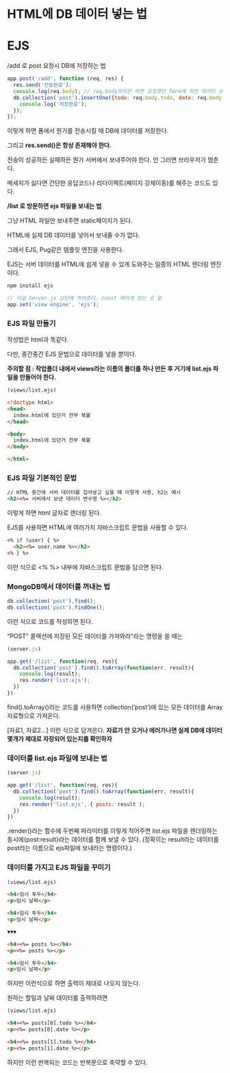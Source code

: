 # HTML에 DB 데이터 넣는 법

# EJS

/add 로 post 요청시 DB에 저장하는 법

```jsx
app.post('/add', function (req, res) {
  res.send('전송완료');
  console.log(req.body); // req.body까지만 하면 요청했던 form에 적힌 데이터 수신 가능, 중요 정보니깐 어딘가에 저장을 할 것
  db.collection('post').insertOne({todo: req.body.todo, date: req.body.date}, function () {
    console.log('저장완료');
  });
});
```

이렇게 하면 폼에서 뭔가를 전송시킬 때 DB에 데이터를 저장한다.

그리고 **res.send()은 항상 존재해야 한다.**

전송이 성공하든 실패하든 뭔가 서버에서 보내주어야 한다. 안 그러면 브라우저가 멈춘다.

메세지가 싫다면 간단한 응답코드나 리다이렉트(페이지 강제이동)를 해주는 코드도 있다.

**/list 로 방문하면 ejs 파일을 보내는 법**

그냥 HTML 파일만 보내주면 static페이지가 된다.

HTML에 실제 DB 데이터를 넣어서 보내줄 수가 없다.

그래서 EJS, Pug같은 템플릿 엔진을 사용한다.

EJS는 서버 데이터를 HTML에 쉽게 넣을 수 있게 도와주는 일종의 HTML 렌더링 엔진이다.

```bash
npm install ejs
```

```jsx
// 이걸 Server.js 상단에 적어준다. const 여러개 있는 곳 밑 
app.set('view engine', 'ejs');
```

### EJS 파일 만들기

작성법은 html과 똑같다.

다만, 중간중간 EJS 문법으로 데이터를 넣을 뿐이다.

**주의할 점 : 작업폴더 내에서 views라는 이름의 폴더를 하나 만든 후 거기에 list.ejs 파일을 만들어야 한다.**

```html
(views/list.ejs)

<!doctype html>
<head>
  index.html에 있던거 전부 복붙
</head>

<body>
  index.html에 있던거 전부 복붙
</body>

</html>
```

### EJS 파일 기본적인 문법

```html
// HTML 중간에 서버 데이터를 집어넣고 싶을 때 이렇게 사용, h2는 예시
<h2><%= 서버에서 보낸 데이터 변수명 %></h2>
```

이렇게 하면 html 글자로 렌더링 된다.

EJS를 사용하면 HTML에 여러가지 자바스크립트 문법을 사용할 수 있다.

```html
<% if (user) { %>
  <h2><%= user.name %></h2>
<% } %>
```

이런 식으로 <% %> 내부에 자바스크립트 문법을 담으면 된다.

### MongoDB에서 데이터를 꺼내는 법

```jsx
db.collection('post'),find();
db.collection('post'),findOne();
```

이런 식으로 코드를 작성하면 된다.

“POST” 콜렉션에 저장된 모든 데이터를 가져와라"라는 명령을 쓸 때는

```jsx
(server.js)

app.get('/list', function(req, res){
  db.collection('post').find().toArray(function(err, result){
    console.log(result);
    res.render('list.ejs');
  })
})
```

find().toArray()라는 코드를 사용하면 collection(’post’)에 있는 모든 데이터를 Array자료형으로 가져온다.

[자료1, 자료2…] 이런 식으로 담겨온다. **자료가 안 오거나 에러가나면 실제 DB에 데이터 몇개가 제대로 자장되어 있는지를 확인하자**

### 데이터를 list.ejs 파일에 보내는 법

```jsx
(server.js)

app.get('/list', function(req, res){
  db.collection('post').find().toArray(function(err, result){
    console.log(result);
    res.render('list.ejs', { posts: result );
  })
})
```

.render()라는 함수에 두번째 파라미터를 이렇게 적어주면 list.ejs 파일을 렌더링하는 동시에{post:result}라는 데이터를 함께 보낼 수 있다. (정확히는 result라는 데이터를 post라는 이름으로 ejs파일에 보내라는 명령이다.)

### 데이터를 가지고 EJS 파일을 꾸미기

```html
(views/list.ejs)

<h4>임시 투두</h4>
<p>임시 날짜</p>

<h4>임시 투두</h4>
<p>임시 날짜</p>

▼▼▼

<h4><%= posts %></h4>
<p><%= posts %></p>

<h4>임시 투두</h4>
<p>임시 날짜</p>
```

하지만 이런식으로 하면 출력이 제대로 나오지 않는다.

원하는 할일과 날짜 데이터를 출력하려면

```html
(views/list.ejs)

<h4><%= posts[0].todo %></h4>
<p><%= posts[0].date %></p>

<h4><%= posts[1].todo %></h4>
<p><%= posts[1].date %></p>
```

하지만 이런 반복되는 코드는 반복문으로 축약할 수 있다.